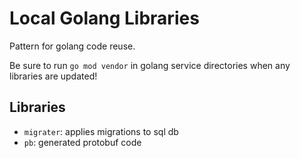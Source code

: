 # Local Golang Libraries 
Pattern for golang code reuse. 

Be sure to run `go mod vendor` in golang service directories when any libraries are updated! 

## Libraries 
- `migrater`: applies migrations to sql db
- `pb`: generated protobuf code 